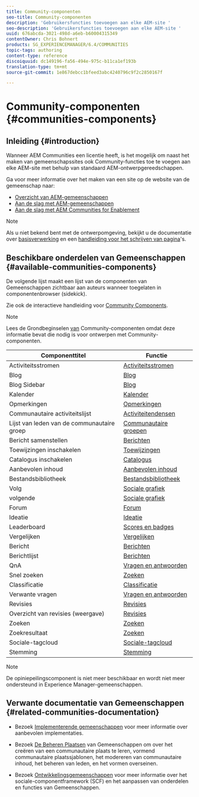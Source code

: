 ```yaml
---
title: Community-componenten
seo-title: Community-componenten
description: 'Gebruikersfuncties toevoegen aan elke AEM-site '
seo-description: 'Gebruikersfuncties toevoegen aan elke AEM-site '
uuid: 676abcda-3021-498d-a6eb-b60004315349
contentOwner: Chris Bohnert
products: SG_EXPERIENCEMANAGER/6.4/COMMUNITIES
topic-tags: authoring
content-type: reference
discoiquuid: dc149196-fa56-494e-975c-b11ca1ef193b
translation-type: tm+mt
source-git-commit: 1e867debcc1bfeed3abc4240796c9f2c2850167f

---
```



# Community-componenten {#communities-components}

## Inleiding {#introduction}

Wanneer AEM Communities een licentie heeft, is het mogelijk om naast het maken van gemeenschapssites ook Community-functies toe te voegen aan elke AEM-site met behulp van standaard AEM-ontwerpgereedschappen.

Ga voor meer informatie over het maken van een site op de website van de gemeenschap naar:

* [Overzicht van AEM-gemeenschappen](overview.md)
* [Aan de slag met AEM-gemeenschappen](getting-started.md)
* [Aan de slag met AEM Communities for Enablement](getting-started-enablement.md)

>[!NOTE]
>
>Als u niet bekend bent met de ontwerpomgeving, bekijkt u de documentatie over [basisverwerking](../../help/sites-authoring/basic-handling.md) en een [handleiding voor het schrijven van pagina](../../help/sites-authoring/qg-page-authoring.md)&#39;s.

## Beschikbare onderdelen van Gemeenschappen {#available-communities-components}

De volgende lijst maakt een lijst van de componenten van Gemeenschappen zichtbaar aan auteurs wanneer toegelaten in componentenbrowser (sidekick).

Zie ook de interactieve handleiding voor [Community Components](components-guide.md).

>[!NOTE]
>
>Lees de Grondbeginselen [van](basics.md) Community-componenten omdat deze informatie bevat die nodig is voor ontwerpen met Community-componenten.

| **Componenttitel** | **Functie** |
|---|---|
| Activiteitsstromen | [Activiteitsstromen](activities.md) |
| Blog | [Blog](blog-feature.md) |
| Blog Sidebar | [Blog](blog-feature.md) |
| Kalender | [Kalender](calendar.md) |
| Opmerkingen | [Opmerkingen](comments.md) |
| Communautaire activiteitslijst | [Activiteitendensen](trends.md) |
| Lijst van leden van de communautaire groep | [Communautaire groepen](creating-groups.md) |
| Bericht samenstellen | [Berichten](configure-messaging.md) |
| Toewijzingen inschakelen | [Toewijzingen](assignments.md) |
| Catalogus inschakelen | [Catalogus](catalog.md) |
| Aanbevolen inhoud | [Aanbevolen inhoud](featured.md) |
| Bestandsbibliotheek | [Bestandsbibliotheek](file-library.md) |
| Volg | [Sociale grafiek](socialgraph.md) |
| volgende | [Sociale grafiek](socialgraph.md) |
| Forum | [Forum](forum.md) |
| Ideatie | [Ideatie](ideation-feature.md) |
| Leaderboard | [Scores en badges](enabling-leaderboard.md) |
| Vergelijken | [Vergelijken](liking.md) |
| Bericht | [Berichten](configure-messaging.md) |
| Berichtlijst | [Berichten](configure-messaging.md) |
| QnA | [Vragen en antwoorden](working-with-qna.md) |
| Snel zoeken | [Zoeken](search.md) |
| Classificatie | [Classificatie](rating.md) |
| Verwante vragen | [Vragen en antwoorden](working-with-qna.md) |
| Revisies | [Revisies](reviews.md) |
| Overzicht van revisies (weergave) | [Revisies](reviews.md) |
| Zoeken | [Zoeken](search.md) |
| Zoekresultaat | [Zoeken](search.md) |
| Sociale-tagcloud | [Sociale-tagcloud](tagcloud.md) |
| Stemming | [Stemming](voting.md) |

>[!NOTE]
>
>De opiniepeilingscomponent is niet meer beschikbaar en wordt niet meer ondersteund in Experience Manager-gemeenschappen.

## Verwante documentatie van Gemeenschappen {#related-communities-documentation}

* Bezoek [Implementerende gemeenschappen](deploy-communities.md) voor meer informatie over aanbevolen implementaties.

* Bezoek [De Beheren Plaatsen](administer-landing.md) van Gemeenschappen om over het creëren van een communautaire plaats te leren, vormend communautaire plaatssjablonen, het modereren van communautaire inhoud, het beheren van leden, en het vormen overseinen.

* Bezoek [Ontwikkelingsgemeenschappen](communities.md) voor meer informatie over het sociale-componentframework (SCF) en het aanpassen van onderdelen en functies van Gemeenschappen.

